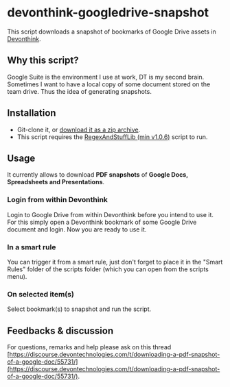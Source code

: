 # devonthink-googledrive-snapshot

This script downloads a snapshot of bookmarks of Google Drive assets in [Devonthink](https://www.devontechnologies.com/apps/devonthink).

## Why this script?
Google Suite is the environment I use at work, DT is my second brain. Sometimes I want to have a local copy of some document stored on the team drive. Thus the idea of generating snapshots.

## Installation

* Git-clone it, or [download it as a zip archive](https://github.com/benoitpointet/devonthink-googledrive-snapshot/archive/main.zip).
* This script requires the [RegexAndStuffLib (min v1.0.6)](https://latenightsw.com/support/freeware/) script to run.

## Usage
It currently allows to download **PDF snapshots** of **Google Docs, Spreadsheets and Presentations**.

### Login from within Devonthink
Login to Google Drive from within Devonthink before you intend to use it. For this simply open a Devonthink bookmark of some Google Drive document and login. Now you are ready to use it.  

### In a smart rule
You can trigger it from a smart rule, just don't forget to place it in the "Smart Rules" folder of the scripts folder (which you can open from the scripts menu).

### On selected item(s)
Select bookmark(s) to snapshot and run the script.

## Feedbacks & discussion
For questions, remarks and help please ask on this thread [https://discourse.devontechnologies.com/t/downloading-a-pdf-snapshot-of-a-google-doc/55731/](https://discourse.devontechnologies.com/t/downloading-a-pdf-snapshot-of-a-google-doc/55731/).